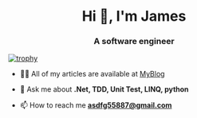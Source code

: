 <h1 align="center">Hi 👋, I'm James</h1>
<h3 align="center">A software engineer</h3>

[![trophy](https://github-profile-trophy.vercel.app/?username=ryo-ma)](https://github.com/ryo-ma/github-profile-trophy)

- 👨‍💻 All of my articles are available at [MyBlog](https://codemachine0121.github.io/)

- 💬 Ask me about **.Net, TDD, Unit Test, LINQ, python**

- 📫 How to reach me **asdfg55887@gmail.com**
